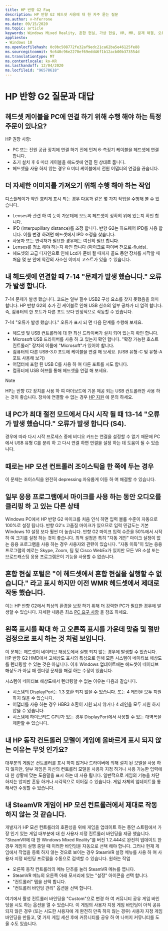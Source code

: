 ```yaml
---
title: HP 반향 G2 Faq
description: HP 반향 G2 헤드셋 사용에 대 한 자주 묻는 질문
ms.author: v-hferrone
ms.date: 09/15/2020
ms.topic: article
keywords: Windows Mixed Reality, 혼합 현실, 가상 현실, VR, MR, 문제 해결, 오류, 도움말, 지원, 성능
appliesto:
- Windows 10
ms.openlocfilehash: 0c0bc508772fe32af9edc21ca62ba5e46125fe88
ms.sourcegitcommit: 9c640c96e2270ef69edd46f1b12acb00b373554d
ms.translationtype: MT
ms.contentlocale: ko-KR
ms.lasthandoff: 12/04/2020
ms.locfileid: "96578618"
---
```

# <a name="hp-reverb-g2-frequently-asked-questions"></a>HP 반향 G2 질문과 대답

## <a name="is-there-a-specific-order-i-should-follow-to-connect-my-headset-cables-to-a-pc"></a>헤드셋 케이블을 PC에 연결 하기 위해 수행 해야 하는 특정 주문이 있나요?

HP 권장 사항:

- PC 또는 전원 공급 장치에 연결 하기 전에 먼저 6-측정기 케이블을 헤드셋에 연결 합니다.
- 초기 설치 후 6 미터 케이블을 헤드셋에 연결 된 상태로 둡니다.
- 헤드셋을 사용 하지 않는 경우 6 미터 케이블에서 전원 어댑터의 연결을 끊습니다.

## <a name="what-should-i-do-to-get-a-crisper-image"></a>더 자세한 이미지를 가져오기 위해 수행 해야 하는 작업

디스플레이가 약간 흐리게 표시 되는 경우 다음과 같은 몇 가지 작업을 수행해 볼 수 있습니다.

- Lenses와 관련 하 여 눈이 가운데에 오도록 헤드셋이 정확히 위에 있는지 확인 합니다.
- IPD (interpupillary distance)를 조정 합니다. 반향 G2는 하드웨어 IPD를 사용 합니다. 이를 변경 하려면 헤드셋에서 IPD 조정을 찾습니다.
- 사용자 또는 연락처가 필요한 경우에는 여전히 필요 합니다.
- Lenses를 청소 해야 하는지 확인 합니다 (마이크로 파이버 천으로-fluids).
- 헤드셋의 고급 디자인으로 인해 Lcd가 준비 될 때까지 콜드 동안 장치를 시작할 때 처음 몇 분 안에 약간의 사소한 이미지 고스트가 있을 수 있습니다.

## <a name="i-am-getting-a-7-14-something-went-wrong-error-when-i-plug-in-my-headset"></a>내 헤드셋에 연결할 때 7-14 "문제가 발생 했습니다." 오류가 발생 합니다.

7-14 문제가 발생 했습니다. 코드는 일부 필수 USB2 구성 요소를 찾지 못했음을 의미 합니다.  HP 반향 G2의 추가 긴 케이블로 인해 USB 신호의 일부 공차가 더 엄격 합니다.  즉, 컴퓨터의 한 포트가 다른 포트 보다 안정적으로 작동할 수 있습니다.

7-14 "오류가 발생 했습니다." 오류가 표시 되 면 다음 단계를 수행해 보세요.

- 헤드셋 및 USB 컨트롤러에 대 한 최신 드라이버가 설치 되어 있는지 확인 합니다.
- Microsoft USB 드라이버를 사용 하 고 있는지 확인 합니다. "확장 가능한 호스트 컨트롤러" 장치의 이름에 "Microsoft"가 있어야 합니다.
- 컴퓨터의 다른 USB-3.0 포트에 케이블을 연결 해 보세요. (USB 유형-C 및 유형-A 포트 사용해 보기)
- 어댑터에 포함 된 USB C를 사용 하 여 다른 포트를 시도 합니다.
- 컴퓨터에 USB 허브를 통해 헤드셋을 연결 해 보세요.

> [!NOTE]
> HP는 반향 G2 장치를 사용 하 여 마더보드에 기본 제공 되는 USB 컨트롤러만 사용 하는 것이 좋습니다.
> 장치에 연결할 수 없는 경우 [HP 지원](https://support.hp.com/us-en) 에 문의 하세요.

## <a name="i-am-getting-a-13-14-something-went-wrong-error-when-my-pc-resumes-from-hibernate-s4"></a>내 PC가 최대 절전 모드에서 다시 시작 될 때 13-14 "오류가 발생 했습니다." 오류가 발생 합니다 (S4).

경우에 따라 다시 시작 프로세스 중에 비디오 카드는 연결을 설정할 수 없기 때문에 PC에서 USB 유형 C를 분리 하 고 다시 연결 하면 연결을 설정 하는 데 도움이 될 수 있습니다.

## <a name="my-hp-motion-controller-joystick-will-sometimes-stick-to-one-side"></a>때로는 HP 모션 컨트롤러 조이스틱을 한 쪽에 두는 경우

이 문제는 조이스틱을 완전히 depressing 자유롭게 이동 하 여 해결할 수 있습니다.

## <a name="others-state-i-am-very-loud-or-that-my-audio-is-clipping-while-i-am-using-the-microphone-with-some-applications"></a>일부 응용 프로그램에서 마이크를 사용 하는 동안 오디오를 클리핑 하 고 있는 다른 상태

Windows PC에서 HP 반향 G2 마이크를 처음 인식 하면 입력 볼륨 수준이 자동으로 100%로 설정 됩니다. 반향 G2's 고품질 마이크가 있으므로 입력 민감도는 기본 Windows 10 설정 보다 훨씬 더 높습니다. 반향 G2 마이크 입력 수준을 50%에서 시작 하 여 크기를 설정 하는 것이 좋습니다. 최적 설정은 특히 "자동 게인" 마이크 설정이 없는 응용 프로그램을 사용 하는 경우 사용자와 관련이 있습니다. "자동 이득"이 있는 응용 프로그램의 예로는 Skype, Zoom, 팀 및 Cisco WebEx가 있지만 모든 VR 소셜 또는 브로드캐스팅 응용 프로그램은이 기능을 사용할 수 없습니다.

## <a name="the-mixed-reality-portal-says-cant-run-mixed-reality-on-this-headset-but-this-worked-fine-with-my-previous-wmr-headset"></a>혼합 현실 포털은 "이 헤드셋에서 혼합 현실을 실행할 수 없습니다." 라고 표시 하지만 이전 WMR 헤드셋에서 제대로 작동 했습니다.

이는 HP 반향 G2에서 최상의 환경을 보장 하기 위해 더 강력한 PC가 필요한 경우에 발생할 수 있습니다. 자세한 내용은 최소 [PC 요구 사항](windows-mixed-reality-minimum-pc-hardware-compatibility-guidelines.md) 을 참조 하세요.

## <a name="it-looks-like-my-left-display-is-stretched-and-the-right-display-is-off-centered-and-half-black"></a>왼쪽 표시를 확대 하 고 오른쪽 표시를 가운데 맞춤 및 절반 검정으로 표시 하는 것 처럼 보입니다.

이 문제는 헤드셋이 네이티브 해상도에서 실행 되지 않는 경우에 발생할 수 있습니다. HP 반향 G2 HMD에서 고해상도 표시의 특성으로 인해 모든 시스템이 네이티브 해상도를 렌더링할 수 있는 것은 아닙니다. 이후 Windows 업데이트에는 헤드셋이 네이티브 해상도가 아닐 때 렌더링 문제를 해결 하는 수정이 있습니다.

시스템이 네이티브 해상도에서 렌더링할 수 없는 이유는 다음과 같습니다.

- 시스템의 DisplayPort는 1.3 호환 되지 않을 수 있습니다. 또는 4 레인을 모두 지원 하지 않을 수 있습니다.
- 어댑터를 사용 하는 경우 HBR3 호환이 지원 되지 않거나 4 레인을 모두 지원 하지 않을 수 있습니다.
- 시스템에 하이브리드 GPU가 있는 경우 DisplayPort에서 사용할 수 있는 대역폭을 제한할 수 있습니다.

## <a name="why-are-my-hp-motion-controller-models-not-showing-up-correctly-in-a-game"></a>내 HP 동작 컨트롤러 모델이 게임에 올바르게 표시 되지 않는 이유는 무엇 인가요?

대부분의 게임은 컨트롤러를 표시 하지 않거나 드라이버에 의해 설치 된 모델을 사용 하지 않지만, 일부 게임은 자신의 컨트롤러 모델을 사용자 지정 하거나 사용 가능한 입력에 대 한 상황에 맞는 도움말을 표시 하는 데 사용 됩니다. 일반적으로 게임의 기능을 차단 하지는 않지만 혼동 하거나 시각적으로 이어질 수 있습니다. 게임 자체의 업데이트를 통해서만 수정할 수 있습니다.

## <a name="my-steamvr-games-dont-appear-to-work-correctly-with-my-hp-motion-controllers"></a>내 SteamVR 게임이 HP 모션 컨트롤러에서 제대로 작동 하지 않는 것 같습니다.

개발자가 HP 모션 컨트롤러의 호환성을 위해 게임을 업데이트 하는 동안 스트림에서 가장 인기 있는 게임 대부분에 대 한 사용자 지정 컨트롤러 바인딩을 제공 했습니다. "SteamVR에 대 한 Windows Mixed Reality"를 버전 1.2.444로 완전히 업데이트 한 경우 게임이 실행 중일 때 이러한 바인딩을 자동으로 선택 해야 합니다. 그러나 현재 게임에서 작업을 등록 하지 않는 것으로 보이는 경우 SteamVR 설정 메뉴를 사용 하 여 사용자 지정 바인딩 프로필을 수동으로 검색할 수 있습니다.
원하는 작업

- 오른쪽 동작 컨트롤러의 메뉴 단추를 눌러 SteamVR 메뉴를 엽니다.
- SteamVR 메뉴의 오른쪽 아래 모서리에 있는 "설정" 아이콘을 선택 합니다.
- "컨트롤러" 탭을 선택 합니다.
- "컨트롤러 바인딩 관리" 옵션을 선택 합니다.

여기에서 활성 컨트롤러 바인딩을 "Custom"으로 변경 하 여 커뮤니티 공유 게임 바인딩을 시도 하는 옵션을 열 수 있습니다.
이 게임의 사용자 지정 게임 바인딩이 아직 공유 되지 않은 경우 (또는 시도한 사용자에 게 완전히 만족 하지 않는 경우) 사용자 지정 게임 바인딩을 만들고, 몇 가지 게임 세션 후에 커뮤니티를 공유 하 여 나머지 커뮤니티를 도울 수도 있습니다.